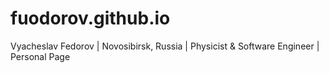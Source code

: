 # fuodorov.github.io

Vyacheslav Fedorov | Novosibirsk, Russia | Physicist & Software Engineer | Personal Page
